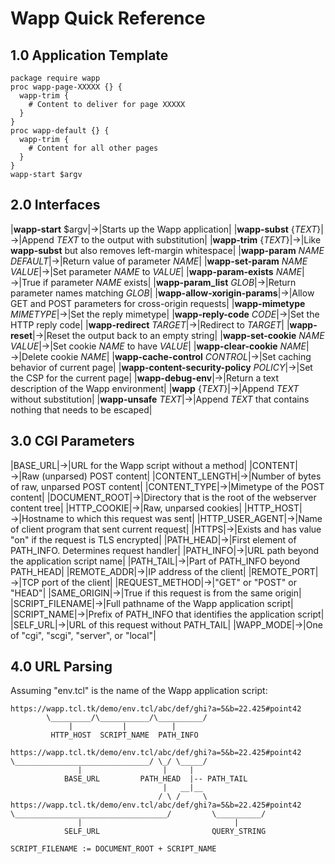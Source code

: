 Wapp Quick Reference
====================

1.0 Application Template
------------------------

>
    package require wapp
    proc wapp-page-XXXXX {} {
      wapp-trim {
        # Content to deliver for page XXXXX
      }
    }
    proc wapp-default {} {
      wapp-trim {
        # Content for all other pages
      }
    }
    wapp-start $argv
         

2.0 Interfaces
--------------

>
|**wapp-start** $argv|&rarr;|Starts up the Wapp application|
|**wapp-subst** {_TEXT_}|&rarr;|Append _TEXT_ to the output with substitution|
|**wapp-trim** {_TEXT_}|&rarr;|Like **wapp-subst** but also removes left-margin whitespace|
|**wapp-param** _NAME_ _DEFAULT_|&rarr;|Return value of parameter _NAME_|
|**wapp-set-param** _NAME_ _VALUE_|&rarr;|Set parameter _NAME_ to _VALUE_|
|**wapp-param-exists** _NAME_|&rarr;|True if parameter _NAME_ exists|
|**wapp-param_list** _GLOB_|&rarr;|Return parameter names matching _GLOB_|
|**wapp-allow-xorigin-params**|&rarr;|Allow GET and POST parameters for cross-origin requests|
|**wapp-mimetype** _MIMETYPE_|&rarr;|Set the reply mimetype|
|**wapp-reply-code** _CODE_|&rarr;|Set the HTTP reply code|
|**wapp-redirect** _TARGET_|&rarr;|Redirect to _TARGET_|
|**wapp-reset**|&rarr;|Reset the output back to an empty string|
|**wapp-set-cookie** _NAME_ _VALUE_|&rarr;|Set cookie _NAME_ to have _VALUE_|
|**wapp-clear-cookie** _NAME_|&rarr;|Delete cookie _NAME_|
|**wapp-cache-control** _CONTROL_|&rarr;|Set caching behavior of current page|
|**wapp-content-security-policy** _POLICY_|&rarr;|Set the CSP for the current page|
|**wapp-debug-env**|&rarr;|Return a text description of the Wapp environment|
|**wapp** {_TEXT_}|&rarr;|Append _TEXT_ without substitution|
|**wapp-unsafe** _TEXT_|&rarr;|Append _TEXT_ that contains nothing that needs to be escaped|


<a name="cgiparams"></a>
3.0 CGI Parameters
------------------

>
|BASE\_URL|&rarr;|URL for the Wapp script without a method|
|CONTENT|&rarr;|Raw (unparsed) POST content|
|CONTENT\_LENGTH|&rarr;|Number of bytes of raw, unparsed POST content|
|CONTENT\_TYPE|&rarr;|Mimetype of the POST content|
|DOCUMENT\_ROOT|&rarr;|Directory that is the root of the webserver content tree|
|HTTP\_COOKIE|&rarr;|Raw, unparsed cookies|
|HTTP\_HOST|&rarr;|Hostname to which this request was sent|
|HTTP\_USER\_AGENT|&rarr;|Name of client program that sent current request|
|HTTPS|&rarr;|Exists and has value "on" if the request is TLS encrypted|
|PATH\_HEAD|&rarr;|First element of PATH\_INFO. Determines request handler|
|PATH\_INFO|&rarr;|URL path beyond the application script name|
|PATH\_TAIL|&rarr;|Part of PATH\_INFO beyond PATH\_HEAD|
|REMOTE\_ADDR|&rarr;|IP address of the client|
|REMOTE\_PORT|&rarr;|TCP port of the client|
|REQUEST\_METHOD|&rarr;|"GET" or "POST" or "HEAD"|
|SAME\_ORIGIN|&rarr;|True if this request is from the same origin|
|SCRIPT\_FILENAME|&rarr;|Full pathname of the Wapp application script|
|SCRIPT\_NAME|&rarr;|Prefix of PATH\_INFO that identifies the application script|
|SELF\_URL|&rarr;|URL of this request without PATH\_TAIL|
|WAPP\_MODE|&rarr;|One of "cgi", "scgi", "server", or "local"|

4.0 URL Parsing
---------------

Assuming "env.tcl" is the name of the Wapp application script:

>
    https://wapp.tcl.tk/demo/env.tcl/abc/def/ghi?a=5&b=22.425#point42
            \_________/\___________/\__________/
                 |           |          |
             HTTP_HOST  SCRIPT_NAME  PATH_INFO

>
    https://wapp.tcl.tk/demo/env.tcl/abc/def/ghi?a=5&b=22.425#point42
    \______________________________/ \_/ \_____/
                   |                  |     |
                BASE_URL         PATH_HEAD  |-- PATH_TAIL
                                      |   __|__
                                     / \ /     \
    https://wapp.tcl.tk/demo/env.tcl/abc/def/ghi?a=5&b=22.425#point42
    \__________________________________/         \__________/
                   |                                  |
                SELF_URL                         QUERY_STRING

>
    SCRIPT_FILENAME := DOCUMENT_ROOT + SCRIPT_NAME
